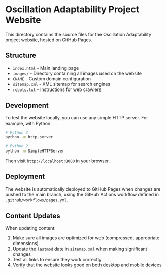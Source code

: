 # Oscillation Adaptability Project Website

This directory contains the source files for the Oscillation Adaptability project website, hosted on GitHub Pages.

## Structure

- `index.html` - Main landing page
- `images/` - Directory containing all images used on the website
- `CNAME` - Custom domain configuration
- `sitemap.xml` - XML sitemap for search engines
- `robots.txt` - Instructions for web crawlers

## Development

To test the website locally, you can use any simple HTTP server. For example, with Python:

```bash
# Python 3
python -m http.server

# Python 2
python -m SimpleHTTPServer
```

Then visit `http://localhost:8000` in your browser.

## Deployment

The website is automatically deployed to GitHub Pages when changes are pushed to the main branch, using the GitHub Actions workflow defined in `.github/workflows/pages.yml`.

## Content Updates

When updating content:

1. Make sure all images are optimized for web (compressed, appropriate dimensions)
2. Update the `lastmod` date in `sitemap.xml` when making significant changes
3. Test all links to ensure they work correctly
4. Verify that the website looks good on both desktop and mobile devices
